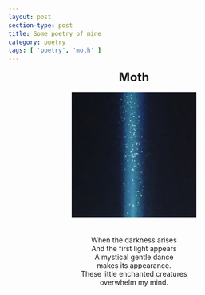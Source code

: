 ```yaml
---
layout: post
section-type: post
title: Some poetry of mine
category: poetry
tags: [ 'poetry', 'moth' ]
---
```


 <center>
<font size="+2"> <strong>Moth</strong> </font>
<br>
<br>
<img src="../moth.jpg" alt="Moth" height="250" width="250">

<br>
<br>
<br>
 When the darkness arises<br>
 And the first light appears<br>
 A mystical gentle dance<br>
 makes its appearance.<br>
 These little enchanted creatures<br>
 overwhelm my mind.</center>

 <br>
 <br>
 <br>
